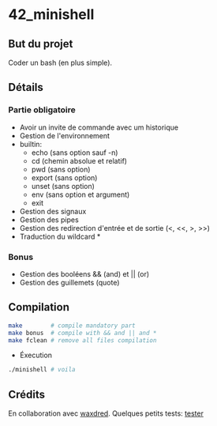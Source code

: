 # 42_minishell

## But du projet

Coder un bash (en plus simple).

## Détails

### Partie obligatoire

- Avoir un invite de commande avec um historique
- Gestion de l'environnement
- builtin:
  - echo (sans option sauf -n)
  - cd (chemin absolue et relatif)
  - pwd (sans option)
  - export (sans option)
  - unset (sans option)
  - env (sans option et argument)
  - exit
- Gestion des signaux
- Gestion des pipes
- Gestion des redirection d'entrée et de sortie (<, <<, >, >>)
- Traduction du wildcard *

### Bonus

- Gestion des booléens && (and) et || (or)
- Gestion des guillemets (quote)

## Compilation

```bash
make        # compile mandatory part
make bonus  # compile with && and || and *
make fclean # remove all files compilation
```

- Éxecution

```bash
./minishell # voila
```

## Crédits

En collaboration avec [waxdred](https://github.com/waxdred).
Quelques petits tests: [tester](https://github.com/waxdred/tester_minishell42)

